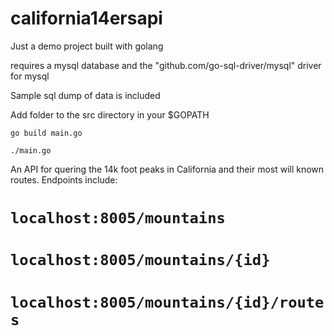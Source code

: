 # california14ersapi
Just a demo project built with golang

requires a mysql database and the "github.com/go-sql-driver/mysql" driver for mysql

Sample sql dump of data is included

Add folder to the src directory in your $GOPATH 

`go build main.go`

`./main.go`

An API for quering the 14k foot peaks in California and their most will known routes. Endpoints include:

# `localhost:8005/mountains`

# `localhost:8005/mountains/{id}`

# `localhost:8005/mountains/{id}/routes`
